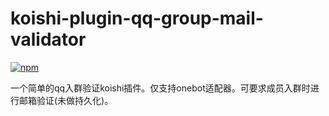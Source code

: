# koishi-plugin-qq-group-mail-validator

[![npm](https://img.shields.io/npm/v/koishi-plugin-qq-group-mail-validator?style=flat-square)](https://www.npmjs.com/package/koishi-plugin-qq-group-mail-validator)

一个简单的qq入群验证koishi插件。仅支持onebot适配器。可要求成员入群时进行邮箱验证(未做持久化)。



